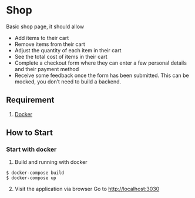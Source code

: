 # Shop

Basic shop page, it should allow 
- Add items to their cart
- Remove items from their cart
- Adjust the quantity of each item in their cart
- See the total cost of items in their cart
- Complete a checkout form where they can enter a few personal details and their payment method
- Receive some feedback once the form has been submitted. This can be mocked, you don’t need to build a backend.

## Requirement
1. [Docker](https://docs.docker.com/get-docker/)
## How to Start
### Start with docker
1. Build and running with docker
  ```
  $ docker-compose build
  $ docker-compose up
  ```
2. Visit the application via browser
Go to [http://localhost:3030](http://localhost:3030)

